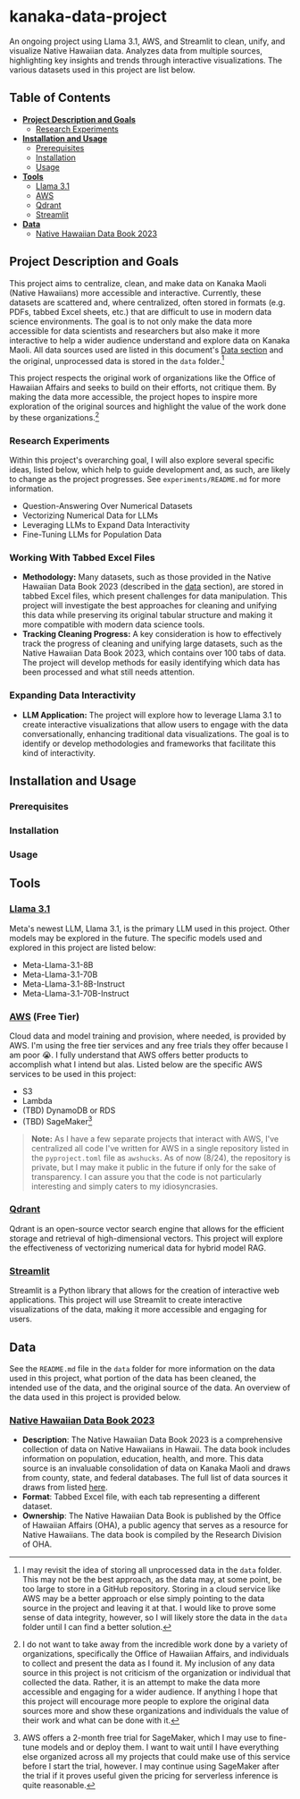 # kanaka-data-project
An ongoing project using Llama 3.1, AWS, and Streamlit to clean, unify, and visualize Native Hawaiian data. Analyzes data from multiple sources, highlighting key insights and trends through interactive visualizations. The various datasets used in this project are list below.

## Table of Contents
- [**Project Description and Goals**](#project-description-and-goals)
  - [Research Experiments](#research-experiments)
- [**Installation and Usage**](#installation-and-usage)
   - [Prerequisites](#prerequisites)
   - [Installation](#installation)
   - [Usage](#usage)
- [**Tools**](#tools)
   - [Llama 3.1](#llama-31)
   - [AWS](#aws-free-tier)
   - [Qdrant](#qdrant)
   - [Streamlit](#streamlit)
- [**Data**](#data)
   - [Native Hawaiian Data Book 2023](#native-hawaiian-data-book-2023)

## Project Description and Goals

This project aims to centralize, clean, and make data on Kanaka Maoli (Native Hawaiians) more accessible and interactive. Currently, these datasets are scattered and, where centralized, often stored in formats (e.g. PDFs, tabbed Excel sheets, etc.) that are difficult to use in modern data science environments. The goal is to not only make the data more accessible for data scientists and researchers but also make it more interactive to help a wider audience understand and explore data on Kanaka Maoli. All data sources used are listed in this document's [Data section](#data) and the original, unprocessed data is stored in the `data` folder.[^bignote1]

This project respects the original work of organizations like the Office of Hawaiian Affairs and seeks to build on their efforts, not critique them. By making the data more accessible, the project hopes to inspire more exploration of the original sources and highlight the value of the work done by these organizations.[^bignote2]

### Research Experiments
Within this project's overarching goal, I will also explore several specific ideas, listed below, which help to guide development and, as such, are likely to change as the project progresses. See `experiments/README.md` for more information.
  - Question-Answering Over Numerical Datasets
  - Vectorizing Numerical Data for LLMs
  - Leveraging LLMs to Expand Data Interactivity
  - Fine-Tuning LLMs for Population Data

### **Working With Tabbed Excel Files**
- **Methodology:** Many datasets, such as those provided in the Native Hawaiian Data Book 2023 (described in the [data](#data) section), are stored in tabbed Excel files, which present challenges for data manipulation. This project will investigate the best approaches for cleaning and unifying this data while preserving its original tabular structure and making it more compatible with modern data science tools.
- **Tracking Cleaning Progress:** A key consideration is how to effectively track the progress of cleaning and unifying large datasets, such as the Native Hawaiian Data Book 2023, which contains over 100 tabs of data. The project will develop methods for easily identifying which data has been processed and what still needs attention.

### **Expanding Data Interactivity**
- **LLM Application:** The project will explore how to leverage Llama 3.1 to create interactive visualizations that allow users to engage with the data conversationally, enhancing traditional data visualizations. The goal is to identify or develop methodologies and frameworks that facilitate this kind of interactivity.

## Installation and Usage
### Prerequisites
### Installation
### Usage

## Tools
### [Llama 3.1](https://llama.meta.com/)
Meta's newest LLM, Llama 3.1, is the primary LLM used in this project. Other models may be explored in the future. The specific models used and explored in this project are listed below:
- Meta-Llama-3.1-8B
- Meta-Llama-3.1-70B
- Meta-Llama-3.1-8B-Instruct
- Meta-Llama-3.1-70B-Instruct

### [AWS](https://aws.amazon.com/) (Free Tier)
Cloud data and model training and provision, where needed, is provided by AWS. I'm using the free tier services and any free trials they offer because I am poor :sob:. I fully understand that AWS offers better products to accomplish what I intend but alas. Listed below are the specific AWS services to be used in this project:

 - S3
 - Lambda
 - (TBD) DynamoDB or RDS
 - (TBD) SageMaker[^bignote3]

> **Note:** As I have a few separate projects that interact with AWS, I've centralized all code I've written for AWS in a single repository listed in the `pyproject.toml` file as `awshucks`. As of now (8/24), the repository is private, but I may make it public in the future if only for the sake of transparency. I can assure you that the code is not particularly interesting and simply caters to my idiosyncrasies.

### [Qdrant](https://qdrant.com/)
Qdrant is an open-source vector search engine that allows for the efficient storage and retrieval of high-dimensional vectors. This project will explore the effectiveness of vectorizing numerical data for hybrid model RAG.

### [Streamlit](https://streamlit.io/)
Streamlit is a Python library that allows for the creation of interactive web applications. This project will use Streamlit to create interactive visualizations of the data, making it more accessible and engaging for users.

## Data
See the `README.md` file in the `data` folder for more information on the data used in this project, what portion of the data has been cleaned, the intended use of the data, and the original source of the data. An overview of the data used in this project is provided below.

### [Native Hawaiian Data Book 2023](https://www.ohadatabook.com/DB2023.html)
- **Description**: The Native Hawaiian Data Book 2023 is a comprehensive collection of data on Native Hawaiians in Hawaii. The data book includes information on population, education, health, and more. This data source is an invaluable consolidation of data on Kanaka Maoli and draws from county, state, and federal databases. The full list of data sources it draws from listed [here](https://ohadatabook.com/fr_statlinks.11.html).
- **Format**: Tabbed Excel file, with each tab representing a different dataset.
- **Ownership**: The Native Hawaiian Data Book is published by the Office of Hawaiian Affairs (OHA), a public agency that serves as a resource for Native Hawaiians. The data book is compiled by the Research Division of OHA.


[^bignote1]: I may revisit the idea of storing all unprocessed data in the `data` folder. This may not be the best approach, as the data may, at some point, be too large to store in a GitHub repository. Storing in a cloud service like AWS may be a better approach or else simply pointing to the data source in the project and leaving it at that. I would like to prove some sense of data integrity, however, so I will likely store the data in the `data` folder until I can find a better solution.

[^bignote2]: I do not want to take away from the incredible work done by a variety of organizations, specifically the Office of Hawaiian Affairs, and individuals to collect and present the data as I found it. My inclusion of any data source in this project is not criticism of the organization or individual that collected the data. Rather, it is an attempt to make the data more accessible and engaging for a wider audience. If anything I hope that this project will encourage more people to explore the original data sources more and show these organizations and individuals the value of their work and what can be done with it.

[^bignote3]: AWS offers a 2-month free trial for SageMaker, which I may use to fine-tune models and or deploy them. I want to wait until I have everything else organized across all my projects that could make use of this service before I start the trial, however. I may continue using SageMaker after the trial if it proves useful given the pricing for serverless inference is quite reasonable.